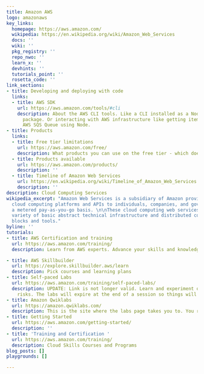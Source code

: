 ```yaml
---
title: Amazon AWS
logo: amazonaws
key_links:
  homepage: https://aws.amazon.com/
  wikipedia: https://en.wikipedia.org/wiki/Amazon_Web_Services
  docs: ''
  wiki: ''
  pkg_registry: ''
  repo_nwo: ''
  learn_x: ''
  devhints: ''
  tutorials_point: ''
  rosetta_code: ''
link_sections:
- title: Developing and deploying with code
  links:
  - title: AWS SDK
    url: https://aws.amazon.com/tools/#cli
    description: About the AWS CLI tools. Like a CLI installed as a Node or Python
      package. Or interacting with AWS infrastructure like getting items off on an
      AWS SQS Queue using Node.
- title: Products
  links:
  - title: Free tier limitations
    url: https://aws.amazon.com/free/
    description: What products you can use on the free tier - which doesn't expire.
  - title: Products available
    url: https://aws.amazon.com/products/
    description: ''
  - title: Timeline of Amazon Web Services
    url: https://en.wikipedia.org/wiki/Timeline_of_Amazon_Web_Services
    description: ''
description: Cloud Computing Services
wikipedia_excerpt: "Amazon Web Services is a subsidiary of Amazon providing on-demand
  cloud computing platforms and APIs to individuals, companies, and governments, on
  a metered pay-as-you-go basis. \n\nThese cloud computing web services provide a
  variety of basic abstract technical infrastructure and distributed computing building
  blocks and tools."
byline: ''
tutorials:
- title: AWS Certification and training
  url: https://aws.amazon.com/training/
  description: Learn from AWS experts. Advance your skills and knowledge. Build your future in the AWS Cloud.

- title: AWS Skillbuilder
  url: https://explore.skillbuilder.aws/learn
  description: Pick courses and learning plans
- title: Self-paced Labs
  url: https://aws.amazon.com/training/self-paced-labs/
  description: UPDATE: Link is not longer valid. Learn and experiment on real AWS infrastructure without the costs or
    risks. The labs will expire at the end of a session so things will scale down.
- title: Amazon Qwiklabs
  url: https://amazon.qwiklabs.com/
  description: This is the site where the labs page takes you to. You register and sign into Qwiklabs separate to your AWS account and start the labs from within Qwiklabs.
- title: Getting Started
  url: https://aws.amazon.com/getting-started/
  description: ''
- title: 'Training and Certification '
  url: https://aws.amazon.com/training/
  description: Cloud Skills Courses and Programs
blog_posts: []
playgrounds: []

---
```

